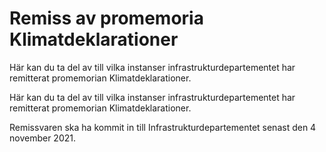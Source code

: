 # Remiss av promemoria Klimatdeklarationer

Här kan du ta del av till vilka instanser infrastrukturdepartementet har remitterat promemorian Klimatdeklarationer.

Här kan du ta del av till vilka instanser infrastrukturdepartementet har remitterat promemorian Klimatdeklarationer.

Remissvaren ska ha kommit in till Infrastrukturdepartementet senast den 4 november 2021.
